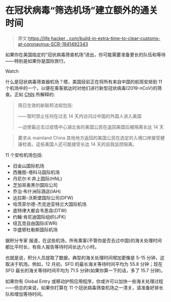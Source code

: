 # 在冠状病毒“筛选机场”建立额外的通关时间

> 原文:[https://life hacker . com/build-in-extra-time-to-clear-customs-at-coronavirus-SCR-1841492343](https://lifehacker.com/build-in-extra-time-to-clear-customs-at-coronavirus-scr-1841492343)

如果你在美国指定的“冠状病毒筛查机场”进出，你可能需要准备更长的队伍和等待——特别是如果你是国际旅行。

Watch

什么是冠状病毒筛查器机场？嗯，美国目前正在将所有来自中国的航班安排到 11 个机场中的一个，以便在乘客抵达时对他们进行新型冠状病毒(2019-nCoV)的筛查。正如 [CNN](https://www.cnn.com/2020/02/04/us/coronavirus-cases-us-tuesday/index.html) 所解释的:

> 周日生效的新联邦法规包括:
> 
> ——暂时禁止任何在过去 14 天内访问过中国的外国人进入美国
> 
> —迫使最近去过疫情中心湖北省的美国公民在返回美国后被隔离长达 14 天

> 要求从 mainland China 其他地方返回的美国公民在选定的入境口岸接受健康检查。这些美国人还可能接受长达 14 天的自我监控隔离。

11 个安检机场包括:

*   旧金山国际机场
*   西雅图-塔科马国际机场
*   丹尼尔·K·井上国际(HNL)
*   芝加哥奥黑尔国际公司
*   乔治·布什洲际酒店(IAH)
*   达拉斯-沃斯堡国际公司(DFW)
*   哈茨菲尔德-杰克逊亚特兰大国际机场
*   底特律大都会韦恩县(DTW)
*   约翰·肯尼迪国际组织(JFK)
*   纽瓦克自由国际(EWR)
*   华盛顿杜勒斯国际机场

据积分专家 报道，在这些机场，所有乘客(不管你是否去过中国)的海关处理时间都比平时长，有些人报告等待时间长达六小时。

也就是说，积分人员提取了数据，典型的海关处理时间增加更像是 5-15 分钟，这取决于机场。例如，12 月初，SFO 的最长海关等待时间平均为 55.8 分钟；现在 SFO 最长的海关等待时间平均为 71.5 分钟(如果你算一下的话，多了 15.7 分钟)。

如果你有 Global Entry 或移动护照应用程序，你或许可以加快一些海关处理过程——但总的来说，如果你打算在 11 个冠状病毒筛查机场之一清关，请准备好排长队和增加等待时间。
